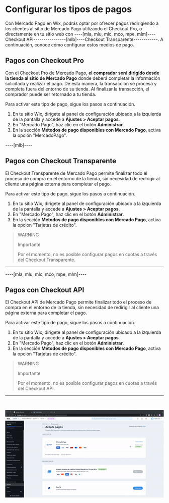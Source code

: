 # Configurar los tipos de pagos

Con Mercado Pago en Wix, podrás optar por ofrecer pagos redirigiendo a los clientes al sitio de Mercado Pago utilizando el Checkout Pro, o directamente en tu sitio web con ----[mla, mlu, mlc, mco, mpe, mlm]----Checkout API----------------[mlb]----Checkout Transparente------------. A continuación, conoce cómo configurar estos medios de pago.

## Pagos con Checkout Pro 

Con el Checkout Pro de Mercado Pago, **el comprador será dirigido desde la tienda al sitio de Mercado Pago** donde deberá completar la información solicitada y realizar el pago. De esta manera, la transacción se procesa y completa fuera del entorno de su tienda. Al finalizar la transacción, el comprador puede ser retornado a tu tienda.

Para activar este tipo de pago, sigue los pasos a continuación.

1. En tu sitio Wix, dirígete al panel de configuración ubicado a la izquierda de la pantalla y accede a **Ajustes > Aceptar pagos**.
1. En "Mercado Pago", haz clic en el botón **Administrar**.
1. En la sección **Métodos de pago disponibles con Mercado Pago**, activa la opción "MercadoPago".

----[mlb]----
## Pagos con Checkout Transparente

El Checkout Transparente de Mercado Pago permite finalizar todo el proceso de compra en el entorno de la tienda, sin necesidad de redirigir al cliente una página externa para completar el pago.

Para activar este tipo de pago, sigue los pasos a continuación.

1. En tu sitio Wix, dirígete al panel de configuración ubicado a la izquierda de la pantalla y accede a **Ajustes > Aceptar pagos**.
1. En "Mercado Pago", haz clic en el botón **Administrar**.
1. En la sección **Métodos de pago disponibles con Mercado Pago**, activa la opción "Tarjetas de crédito".

> WARNING
>
> Importante
>
> Por el momento, no es posible configurar pagos en cuotas a través del Checkout Transparente.

------------

----[mla, mlu, mlc, mco, mpe, mlm]----
## Pagos con Checkout API

El Checkout API de Mercado Pago permite finalizar todo el proceso de compra en el entorno de la tienda, sin necesidad de redirigir al cliente una página externa para completar el pago.

Para activar este tipo de pago, sigue los pasos a continuación.

1. En tu sitio Wix, dirígete al panel de configuración ubicado a la izquierda de la pantalla y accede a **Ajustes > Aceptar pagos**.
1. En "Mercado Pago", haz clic en el botón **Administrar**.
1. En la sección **Métodos de pago disponibles con Mercado Pago**, activa la opción "Tarjetas de crédito".

> WARNING
>
> Importante
>
> Por el momento, no es posible configurar pagos en cuotas a través del Checkout API.

------------


<p>&nbsp;</p>

![Activating Checkout API](/images/wix/activar-choapi.gif)
<p>&nbsp;</p>



